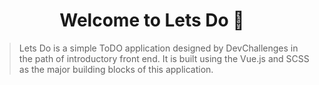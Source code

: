 <h1 align="center">Welcome to Lets Do 👋</h1>

> Lets Do is a simple ToDO application designed by DevChallenges in the path of introductory front end. It is built using the Vue.js and SCSS as the major building blocks of this application.
